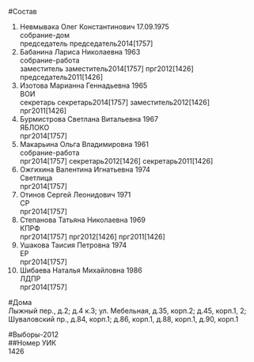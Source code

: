 #Состав  
1. Невмывака Олег Константинович 17.09.1975  
    собрание-дом  
    председатель председатель2014[1757]  
2. Бабанина Лариса Николаевна 1963  
    собрание-работа  
    заместитель заместитель2014[1757] прг2012[1426] председатель2011[1426]  
3. Изотова Марианна Геннадьевна 1965  
    ВОИ  
    секретарь секретарь2014[1757] заместитель2012[1426] прг2011[1426]  
4. Бурмистрова Светлана Витальевна 1967  
    ЯБЛОКО  
    прг2014[1757]  
5. Макарьина Ольга Владимировна 1961  
    собрание-работа  
    прг2014[1757] секретарь2012[1426] секретарь2011[1426]  
6. Ожгихина Валентина Игнатьевна 1974  
    Светлица  
    прг2014[1757]  
7. Отинов Сергей Леонидович 1971  
    СР  
    прг2014[1757]  
8. Степанова Татьяна Николаевна 1969  
    КПРФ  
    прг2014[1757] прг2012[1426] прг2011[1426]  
9. Ушакова Таисия Петровна 1974  
    ЕР  
    прг2014[1757]  
10. Шибаева Наталья Михайловна 1986  
    ЛДПР  
    прг2014[1757]  
  
#Дома  
Лыжный пер., д.2; д.4 к.3; ул. Мебельная, д.35, корп.2; д.45, корп.1, 2;  Шуваловский пр., д.84, корп.1; д.86, корп.1, д.88, корп.1, д.90, корп.1  
  
#Выборы-2012  
##Номер УИК  
1426  
